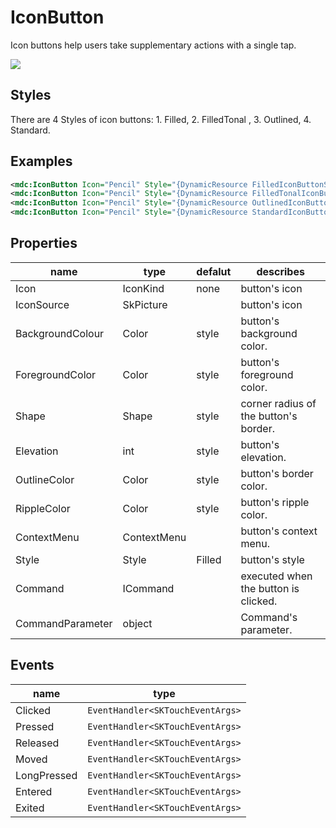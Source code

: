 # IconButton

Icon buttons help users take supplementary actions with a single tap.

![](/assets/icon-buttons.png)



## Styles

There are 4 Styles of icon buttons: 1. Filled, 2. FilledTonal , 3. Outlined, 4. Standard.

## Examples

```xml
<mdc:IconButton Icon="Pencil" Style="{DynamicResource FilledIconButtonStyle}" />
<mdc:IconButton Icon="Pencil" Style="{DynamicResource FilledTonalIconButtonStyle}" />
<mdc:IconButton Icon="Pencil" Style="{DynamicResource OutlinedIconButtonStyle}" />
<mdc:IconButton Icon="Pencil" Style="{DynamicResource StandardIconButtonStyle}" />
```



## Properties

| name             | type        | defalut | describes                             |
| ---------------- | ----------- | ------- | ------------------------------------- |
| Icon             | IconKind    | none    | button's icon                         |
| IconSource       | SkPicture   |         | button's icon                         |
| BackgroundColour | Color       | style   | button's background color.            |
| ForegroundColor  | Color       | style   | button's foreground color.            |
| Shape            | Shape       | style   | corner radius of the button's border. |
| Elevation        | int         | style   | button's elevation.                   |
| OutlineColor     | Color       | style   | button's border color.                |
| RippleColor      | Color       | style   | button's ripple color.                |
| ContextMenu      | ContextMenu |         | button's context menu.                |
| Style            | Style       | Filled  | button's style                        |
| Command          | ICommand    |         | executed when the button is clicked.  |
| CommandParameter | object      |         | Command's parameter.                  |



## Events

| name        | type                             |
| ----------- | -------------------------------- |
| Clicked     | `EventHandler<SKTouchEventArgs>` |
| Pressed     | `EventHandler<SKTouchEventArgs>` |
| Released    | `EventHandler<SKTouchEventArgs>` |
| Moved       | `EventHandler<SKTouchEventArgs>` |
| LongPressed | `EventHandler<SKTouchEventArgs>` |
| Entered     | `EventHandler<SKTouchEventArgs>` |
| Exited      | `EventHandler<SKTouchEventArgs>` |